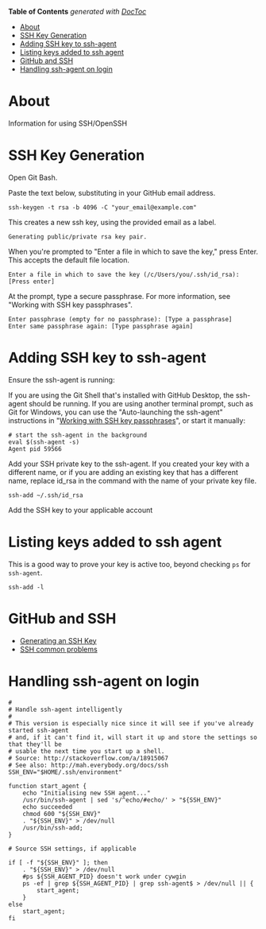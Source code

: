 <!-- START doctoc generated TOC please keep comment here to allow auto update -->
<!-- DON'T EDIT THIS SECTION, INSTEAD RE-RUN doctoc TO UPDATE -->
**Table of Contents**  *generated with [DocToc](https://github.com/thlorenz/doctoc)*

- [About](#about)
- [SSH Key Generation](#ssh-key-generation)
- [Adding SSH key to ssh-agent](#adding-ssh-key-to-ssh-agent)
- [Listing keys added to ssh agent](#listing-keys-added-to-ssh-agent)
- [GitHub and SSH](#github-and-ssh)
- [Handling ssh-agent on login](#handling-ssh-agent-on-login)

<!-- END doctoc generated TOC please keep comment here to allow auto update -->

# About

Information for using SSH/OpenSSH

# SSH Key Generation

Open Git Bash.

Paste the text below, substituting in your GitHub email address.

```
ssh-keygen -t rsa -b 4096 -C "your_email@example.com"
```

This creates a new ssh key, using the provided email as a label.

```
Generating public/private rsa key pair.
```

When you're prompted to "Enter a file in which to save the key," press Enter. This accepts the default file location.

```
Enter a file in which to save the key (/c/Users/you/.ssh/id_rsa):[Press enter]
```

At the prompt, type a secure passphrase. For more information, see "Working with SSH key passphrases".

```
Enter passphrase (empty for no passphrase): [Type a passphrase]
Enter same passphrase again: [Type passphrase again]
```

# Adding SSH key to ssh-agent

Ensure the ssh-agent is running:

If you are using the Git Shell that's installed with GitHub Desktop, the ssh-agent should be running. 
If you are using another terminal prompt, such as Git for Windows, you can use the "Auto-launching the ssh-agent" instructions in 
"[Working with SSH key passphrases](https://help.github.com/articles/working-with-ssh-key-passphrases)", or start it manually: 

```
# start the ssh-agent in the background
eval $(ssh-agent -s)
Agent pid 59566
```

Add your SSH private key to the ssh-agent. If you created your key with a different name, or if you are adding an existing key that has a different name, replace id_rsa in the command with the name of your private key file.

```
ssh-add ~/.ssh/id_rsa
```

Add the SSH key to your applicable account

# Listing keys added to ssh agent

This is a good way to prove your key is active too, beyond checking `ps` for `ssh-agent`.
```
ssh-add -l
```

# GitHub and SSH

* [Generating an SSH Key](https://help.github.com/articles/generating-an-ssh-key/)
* [SSH common problems](https://help.github.com/ssh-issues/)

# Handling ssh-agent on login

```
#
# Handle ssh-agent intelligently
#
# This version is especially nice since it will see if you've already started ssh-agent 
# and, if it can't find it, will start it up and store the settings so that they'll be 
# usable the next time you start up a shell.
# Source: http://stackoverflow.com/a/18915067
# See also: http://mah.everybody.org/docs/ssh
SSH_ENV="$HOME/.ssh/environment"

function start_agent {
    echo "Initialising new SSH agent..."
    /usr/bin/ssh-agent | sed 's/^echo/#echo/' > "${SSH_ENV}"
    echo succeeded
    chmod 600 "${SSH_ENV}"
    . "${SSH_ENV}" > /dev/null
    /usr/bin/ssh-add;
}

# Source SSH settings, if applicable

if [ -f "${SSH_ENV}" ]; then
    . "${SSH_ENV}" > /dev/null
    #ps ${SSH_AGENT_PID} doesn't work under cywgin
    ps -ef | grep ${SSH_AGENT_PID} | grep ssh-agent$ > /dev/null || {
        start_agent;
    }
else
    start_agent;
fi
```
